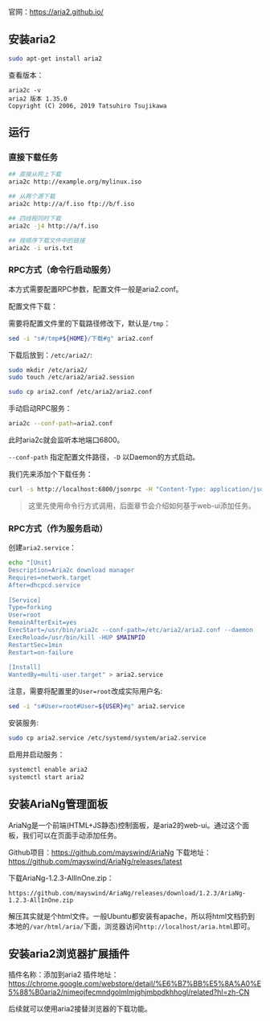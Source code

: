 

官网：https://aria2.github.io/

## 安装aria2

``` bash
sudo apt-get install aria2
```

查看版本：
```
aria2c -v                    
aria2 版本 1.35.0
Copyright (C) 2006, 2019 Tatsuhiro Tsujikawa
```

## 运行

### 直接下载任务

``` bash
## 直接从网上下载
aria2c http://example.org/mylinux.iso

## 从两个源下载
aria2c http://a/f.iso ftp://b/f.iso

## 四线程同时下载
aria2c -j4 http://a/f.iso

## 按顺序下载文件中的链接
aria2c -i uris.txt
```

### RPC方式（命令行启动服务）

本方式需要配置RPC参数，配置文件一般是aria2.conf。

配置文件下载：

需要将配置文件里的下载路径修改下，默认是`/tmp`：
``` bash
sed -i "s#/tmp#${HOME}/下载#g" aria2.conf 
```

下载后放到：`/etc/aria2/`:

``` bash
sudo mkdir /etc/aria2/
sudo touch /etc/aria2/aria2.session

sudo cp aria2.conf /etc/aria2/aria2.conf
```

手动启动RPC服务：

``` bash
aria2c --conf-path=aria2.conf
```
此时aria2c就会监听本地端口6800。

`--conf-path` 指定配置文件路径，`-D` 以Daemon的方式启动。

我们先来添加个下载任务：
``` bash
curl -s http://localhost:6800/jsonrpc -H "Content-Type: application/json" -H "Accept: application/json" --data '{"jsonrpc": "2.0","id":1, "method": "aria2.addUri", "params":[["https://cdn.jsdelivr.net/gh/XIU2/TrackersListCollection/best.txt"]]}'
```

> 这里先使用命令行方式调用，后面章节会介绍如何基于web-ui添加任务。

### RPC方式（作为服务启动）

创建`aria2.service`：
``` bash
echo "[Unit]
Description=Aria2c download manager
Requires=network.target
After=dhcpcd.service
    
[Service]
Type=forking
User=root
RemainAfterExit=yes
ExecStart=/usr/bin/aria2c --conf-path=/etc/aria2/aria2.conf --daemon
ExecReload=/usr/bin/kill -HUP $MAINPID
RestartSec=1min
Restart=on-failure
    
[Install]
WantedBy=multi-user.target" > aria2.service
```

注意，需要将配置里的`User=root`改成实际用户名:
``` bash
sed -i "s#User=root#User=${USER}#g" aria2.service
```

安装服务:
``` bash
sudo cp aria2.service /etc/systemd/system/aria2.service
```

启用并启动服务：
``` bash
systemctl enable aria2 
systemctl start aria2
```


## 安装AriaNg管理面板

AriaNg是一个前端(HTML+JS静态)控制面板，是aria2的web-ui。通过这个面板，我们可以在页面手动添加任务。

Github项目：https://github.com/mayswind/AriaNg
下载地址：https://github.com/mayswind/AriaNg/releases/latest

下载AriaNg-1.2.3-AllInOne.zip：
```
https://github.com/mayswind/AriaNg/releases/download/1.2.3/AriaNg-1.2.3-AllInOne.zip
```


解压其实就是个html文件。一般Ubuntu都安装有apache，所以将html文档扔到本地的`/var/html/aria/`下面，浏览器访问`http://localhost/aria.html`即可。


## 安装aria2浏览器扩展插件

插件名称：添加到aria2
插件地址：https://chrome.google.com/webstore/detail/%E6%B7%BB%E5%8A%A0%E5%88%B0aria2/nimeojfecmndgolmlmjghjmbpdkhhogl/related?hl=zh-CN

后续就可以使用aria2接替浏览器的下载功能。



